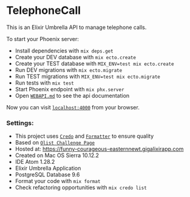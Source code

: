 # TelephoneCall
This is an Elixir Umbrella API to manage telephone calls.

To start your Phoenix server:

  * Install dependencies with `mix deps.get`
  * Create your DEV database with `mix ecto.create`
  * Create your TEST database with `MIX_ENV=test mix ecto.create`
  * Run DEV migrations with `mix ecto.migrate`
  * Run TEST migrations with `MIX_ENV=test mix ecto.migrate`
  * Run tests with `mix test`
  * Start Phoenix endpoint with `mix phx.server`
  * Open [`WEBAPI.md`](https://github.com/tiagodavi/work-at-olist/blob/master/WEBAPI.md) to see the api documentation

  Now you can visit [`localhost:4000`](http://localhost:4000) from your browser.

### Settings:

  - This project uses [`Credo`](https://github.com/rrrene/credo) and [`Formatter`](https://medium.com/blackode/code-formatter-the-big-feature-in-elixir-v1-6-0-f6572061a4ba) to ensure quality
  - Based on [`Olist Challenge Page`](https://github.com/olist/work-at-olist/)
  - Hosted at: https://funny-courageous-easternnewt.gigalixirapp.com
  - Created on Mac OS Sierra 10.12.2
  - IDE Atom 1.28.2
  - Elixir Umbrella Application
  - PostgreSQL Database 9.6
  - Format your code with `mix format`
  - Check refactoring opportunities with `mix credo list`
